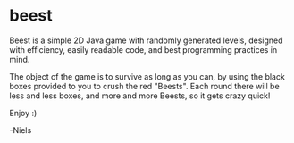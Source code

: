 # beest

Beest is a simple 2D Java game with randomly generated levels, designed with efficiency, easily readable code, and best programming 
practices in mind. 

The object of the game is to survive as long as you can, by using the black boxes provided to you to crush the red "Beests". Each round
there will be less and less boxes, and more and more Beests, so it gets crazy quick! 

Enjoy :) 

-Niels
